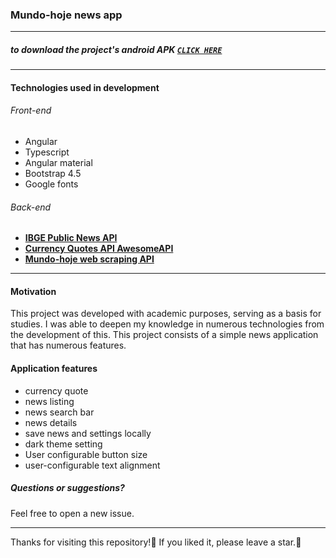 ### Mundo-hoje news app
___
##### to download the project's android APK  **[`CLICK HERE`]()**
---
#### Technologies used in development
###### Front-end

* Angular
* Typescript
* Angular material
* Bootstrap 4.5
* Google fonts

###### Back-end

* **[IBGE Public News API](https://servicodados.ibge.gov.br/api/docs/noticias?versao=3)**
* **[Currency Quotes API AwesomeAPI](https://docs.awesomeapi.com.br/)**
* **[Mundo-hoje web scraping API](https://github.com/marcos-vcs/mundo-hoje-web-scraping)**

---

#### Motivation
This project was developed with academic purposes, serving as a basis for studies.
I was able to deepen my knowledge in numerous technologies from the development of this.
This project consists of a simple news application that has numerous features.

#### Application features
* currency quote
* news listing
* news search bar
* news details
* save news and settings locally
* dark theme setting
* User configurable button size
* user-configurable text alignment

##### Questions or suggestions?
Feel free to open a new issue.

---

Thanks for visiting this repository!💖
If you liked it, please leave a star.🌟
